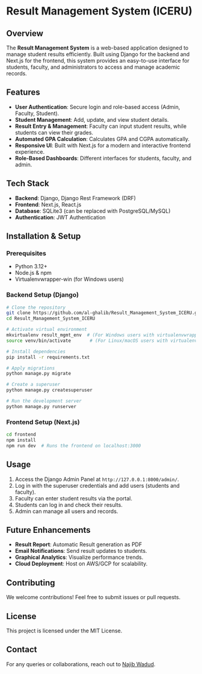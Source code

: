 # Result Management System (ICERU)

## Overview
The **Result Management System** is a web-based application designed to manage student results efficiently. Built using Django for the backend and Next.js for the frontend, this system provides an easy-to-use interface for students, faculty, and administrators to access and manage academic records.

## Features
- **User Authentication**: Secure login and role-based access (Admin, Faculty, Student).
- **Student Management**: Add, update, and view student details.
- **Result Entry & Management**: Faculty can input student results, while students can view their grades.
- **Automated GPA Calculation**: Calculates GPA and CGPA automatically.
- **Responsive UI**: Built with Next.js for a modern and interactive frontend experience.
- **Role-Based Dashboards**: Different interfaces for students, faculty, and admin.

## Tech Stack
- **Backend**: Django, Django Rest Framework (DRF)
- **Frontend**: Next.js, React.js
- **Database**: SQLite3 (can be replaced with PostgreSQL/MySQL)
- **Authentication**: JWT Authentication

## Installation & Setup

### Prerequisites
- Python 3.12+
- Node.js & npm
- Virtualenvwrapper-win (for Windows users)

### Backend Setup (Django)
```bash
# Clone the repository
git clone https://github.com/al-ghalib/Result_Management_System_ICERU.git
cd Result_Management_System_ICERU

# Activate virtual environment
mkvirtualenv result_mgmt_env  # (For Windows users with virtualenvwrapper-win)
source venv/bin/activate       # (For Linux/macOS users with virtualenv)

# Install dependencies
pip install -r requirements.txt

# Apply migrations
python manage.py migrate

# Create a superuser
python manage.py createsuperuser

# Run the development server
python manage.py runserver
```

### Frontend Setup (Next.js)
```bash
cd frontend
npm install
npm run dev  # Runs the frontend on localhost:3000
```

## Usage
1. Access the Django Admin Panel at `http://127.0.0.1:8000/admin/`.
2. Log in with the superuser credentials and add users (students and faculty).
3. Faculty can enter student results via the portal.
4. Students can log in and check their results.
5. Admin can manage all users and records.

## Future Enhancements
- **Result Report**: Automatic Result generation as PDF
- **Email Notifications**: Send result updates to students.
- **Graphical Analytics**: Visualize performance trends.
- **Cloud Deployment**: Host on AWS/GCP for scalability.

## Contributing
We welcome contributions! Feel free to submit issues or pull requests.

## License
This project is licensed under the MIT License.

## Contact
For any queries or collaborations, reach out to [Najib Wadud](mailto:najibwadud@example.com).

